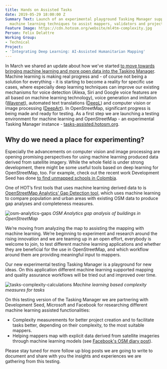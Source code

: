 ```yaml
---
title: Hands on Assisted Tasks
date: 2019-05-29 18:00:00 Z
Summary Text: Launch of an experimental playground Tasking Manager supported by state-of-the-art
  machine learning techniques to assist mappers, validators and project managers.
Feature Image: https://cdn.hotosm.org/website/ml4tm-complexity.jpg
Person: Felix Delattre
Working Group:
- Technical
Project:
- 'Integrating Deep Learning: AI-Assisted Humanitarian Mapping'
---
```


In March we shared an update about how we've started [to move towards bringing machine learning and more open data into the Tasking Manager](https://www.hotosm.org/updates/bringing-machine-learning-and-open-data-to-the-tasking-manager/). Machine learning is making real progress and - of course not being a solution for everything - it is starting to become a reality for specific use cases, where especially deep learning techniques can improve our existing mechanisms for voice detection (Alexa, Siri and Google voice features are all based on machine learning technology), voice generation and imitation ([Wavenet](https://deepmind.com/blog/wavenet-generative-model-raw-audio/)), automated text translations ([DeepL](https://www.deepl.com)) and computer vision or image processing ([DeepArt](https://deepart.io/)). In OpenStreetMap, significant progress is being made and ready for testing. As a first step we are launching a testing environment for machine learning and OpenStreetMap - an experimental Tasking Manager instance - [tasks-assisted.hotosm.org](https://tasks-assisted.hotosm.org).

## Why do we need a place for experimenting?

Especially the advancements on computer vision and image processing are opening promising perspectives for using machine learning produced data derived from satellite imagery. While the whole field is under strong development, there might be some useful tools based on deep learning for OpenStreetMap, too. For example, check out the recent work Development Seed has done [to find unmapped schools in Colombia](https://medium.com/devseed/finding-unmapped-schools-from-space-with-ai-28459f68c2f3).

One of HOT’s first tools that uses machine learning derived data to is [OpenStreetMap Analytics’ Gap Detection tool](https://osm-analytics.org/#/gaps), which uses machine learning to compare population and urban areas with existing OSM data to produce gap analyses and completeness measures.

![osm-analytics-gaps](https://cdn.hotosm.org/website/osm-analytics-gaps.jpg)
*OSM Analytics gap analysis of buildings in OpenStreetMap*

We’re moving from analyzing the map to assisting the mapping with machine learning. We’re beginning to experiment and research around the rising innovation and we are teaming up in an open effort, everybody is welcome to join, to test different machine learning applications and whether they are beneficial for the use in OpenStreetMap, and which workflow around them are providing meaningful input to mappers.

Our new experimental testing Tasking Manager is a playground for new ideas. On this application different machine learning supported mapping and quality assurance workflows will be tried out and improved over time.

![tasks-complexity-calculations](https://cdn.hotosm.org/website/ml4tm-complexity.jpg)
*Machine learning based complexity measures for tasks*

On this testing version of the Tasking Manager we are partnering with Development Seed, Microsoft and Facebook for researching different machine learning assisted functionalities:

* Complexity measurements for better project creation and to facilitate tasks better, depending on their complexity, to the most suitable mappers.
* Helping mappers map with explicit data derived from satellite imageries through machine learning models (see [Facebook's OSM diary post](https://www.openstreetmap.org/user/DrishT/diary/368711)).

Please stay tuned for more follow up blog posts we are going to write to document and share with you the insights and experiences we are gathering from this testing.
